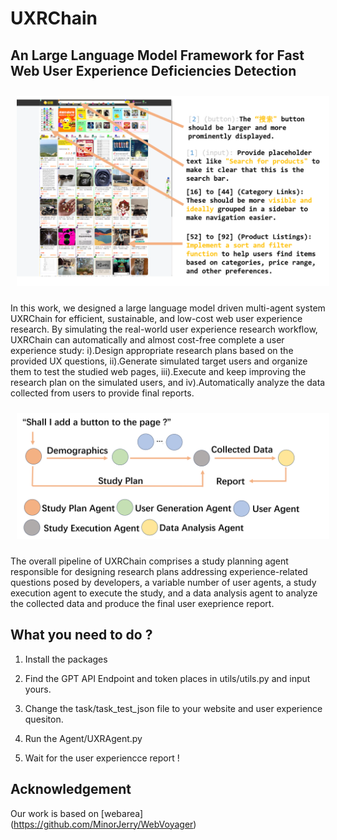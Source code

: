 # UXRChain

## An Large Language Model Framework for Fast Web User Experience Deficiencies Detection

<p align="center">
    <img src="./Fig/example.png" alt="Image 2" style="margin: 10px; width: 500px;"/>

</p>



In this work, we designed a large language model driven multi-agent system UXRChain for efficient, sustainable, and low-cost web
user experience research. By simulating the real-world user experience research workflow, UXRChain can automatically and almost
cost-free complete a user experience study: i).Design appropriate research plans based on the provided UX questions, ii).Generate
simulated target users and organize them to test the studied web pages, iii).Execute and keep improving the research plan on the
simulated users, and iv).Automatically analyze the data collected from users to provide final reports.

<p align="center">
    <img src="./Fig/pipeline.png" alt="Image 2" style="margin: 10px; width: 500px;"/>
 
</p>

The overall pipeline of UXRChain comprises a study planning agent responsible for designing research plans addressing experience-related questions posed by developers, a variable number of user agents, a study execution agent to execute the study, and a data analysis agent to analyze the collected data and produce the final user exeprience report.


## What you need to do ?

1. Install the packages

2. Find the GPT API Endpoint and token places in utils/utils.py and input yours.

3. Change the task/task_test_json file to your website and user experience quesiton.

4. Run the Agent/UXRAgent.py 

5. Wait for the user experiencce report !

## Acknowledgement

Our work is based on [webarea] (https://github.com/MinorJerry/WebVoyager)
